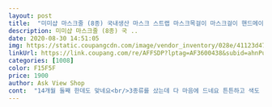 ```yaml
---
layout: post 
title:  "미미샵 마스크줄 (8종) 국내생산 마스크 스트랩 마스크목걸이 마스크걸이 핸드메이드 분실방지 여름방학 안경줄 마스크끈 목걸이줄 선글라스줄" 
description: 미미샵 마스크줄 (8종) 국 ..
date: 2020-08-30 14:51:05 
img: https://static.coupangcdn.com/image/vendor_inventory/028e/41123d47fb8af88ee8620ebe68435321a4b5ff341beec88df558dab6dbda.jpg 
linkUrl: https://link.coupang.com/re/AFFSDP?lptag=AF3600438&subid=ahnPublicAsk&pageKey=1931233822&itemId=3278352599&vendorItemId=71265341637&traceid=V0-113-05a0a0d293d0e1fe 
categories: [1008] 
color: F15F5F 
price: 1900 
author: Ask View Shop 
cont:  "14개월 둘째 한데도 맞네요<br/>3종류를 샀는데 다 마음에 드네요 튼튼하고 색도 쨍하니 너무 예뻐요!!!<br/>7살 큰애한데 맞아요<br/>너무 크지 않고  딱 좋아요<br/>머리끈도 필요했는데 선물로 왔네요^<br/> -^♡<br/>저학년이라 손이 야물지 못해서 고리가 좀 큰 걸 샀는데 역시나 스스로 끼고 빼고 잘하네요 코로나가 다시 심각해지고 있어서 오래 썼으면 좋겠는데 튼튼해서 맘이 놓여요.<br/> 학교에서 나눠준거랑 집에서 대량 만든거 쓰고 다니다 사서 써봤는데 컬러도 이뻐서 동네 여자 친구들이 다들 부럽다고 해요^^ 이런 것도 패션이 되네요.<br/><br/>" 
---
```

